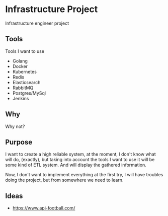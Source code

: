 # Infrastructure Project

Infrastructure engineer project

## Tools

Tools I want to use

* Golang
* Docker
* Kubernetes
* Redis
* Elasticsearch
* RabbitMQ
* Postgres/MySql
* Jenkins

## Why

Why not?

## Purpose

I want to create a high reliable system, at the moment, I don't know
what will do, (exactly), but taking into account the tools I want to use
it will be some kind of ETL system. And will display the gathered
information.

Now, I don't want to implement everything at the first try, I will have
troubles doing the project, but from somewhere we need to learn.

## Ideas

* https://www.api-football.com/

